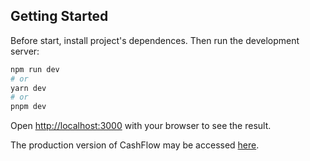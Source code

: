 ## Getting Started

Before start, install project's dependences. Then run the development server:

```bash
npm run dev
# or
yarn dev
# or
pnpm dev
```

Open [http://localhost:3000](http://localhost:3000) with your browser to see the result.

The production version of CashFlow may be accessed [here](https://cashflow-webapp.vercel.app).
